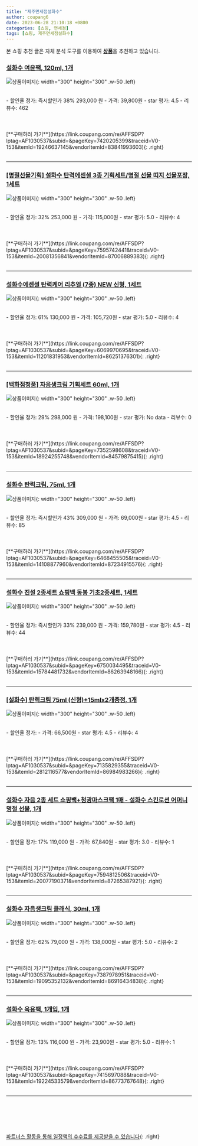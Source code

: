 ```yaml
---
title: "제주면세점설화수"
author: coupang6
date: 2023-06-28 21:10:18 +0800
categories: [쇼핑, 면세점]
tags: [쇼핑, 제주면세점설화수]
---
```


본 쇼핑 추천 글은 자체 분석 도구를 이용하여 [**상품**](https://link.coupang.com/a/bao1ui)을 추천하고 있습니다.

### [설화수 여윤팩, 120ml, 1개](https://link.coupang.com/re/AFFSDP?lptag=AF1030537&subid=&pageKey=7420205399&traceid=V0-153&itemId=19246637145&vendorItemId=83841993603)

![상품이미지](https://thumbnail9.coupangcdn.com/thumbnails/remote/230x230ex/image/vendor_inventory/6dd2/f2d3b5aeca76aadc9b5e6eb471b7835c9a91baf4f2c26840cde0ded84b00.jpeg){: width="300" height="300" .w-50 .left}


<br>
- 할인율 정가: 즉시할인가 38%  293,000   원
- 가격: 39,800원
- star 평가: 4.5
- 리뷰수: 462
<br>
<br>
<br>
<br>
[**구매하러 가기**](https://link.coupang.com/re/AFFSDP?lptag=AF1030537&subid=&pageKey=7420205399&traceid=V0-153&itemId=19246637145&vendorItemId=83841993603){: .right}
<br>
<br>

---

### [[명절선물기획] 설화수 탄력에센셜 3종 기획세트/명절 선물 띠지 선물포장, 1세트](https://link.coupang.com/re/AFFSDP?lptag=AF1030537&subid=&pageKey=7595742441&traceid=V0-153&itemId=20081356841&vendorItemId=87006889383)

![상품이미지](https://thumbnail6.coupangcdn.com/thumbnails/remote/230x230ex/image/vendor_inventory/7377/217c58b896112c68aa39db10cab49a2d4536d8e7bc72881d74c8dc1820e8.jpg){: width="300" height="300" .w-50 .left}


<br>
- 할인율 정가: 32%  253,000   원
- 가격: 115,000원
- star 평가: 5.0
- 리뷰수: 4
<br>
<br>
<br>
<br>
[**구매하러 가기**](https://link.coupang.com/re/AFFSDP?lptag=AF1030537&subid=&pageKey=7595742441&traceid=V0-153&itemId=20081356841&vendorItemId=87006889383){: .right}
<br>
<br>

---

### [설화수에센셜 탄력케어 리추얼 (7종) NEW 신형, 1세트](https://link.coupang.com/re/AFFSDP?lptag=AF1030537&subid=&pageKey=6069970695&traceid=V0-153&itemId=11201831953&vendorItemId=86251376301)

![상품이미지](https://thumbnail6.coupangcdn.com/thumbnails/remote/230x230ex/image/vendor_inventory/a531/58432a44cf6924c9b2ae92396427eb459d406fc1fd00a9518aec20931409.jpg){: width="300" height="300" .w-50 .left}


<br>
- 할인율 정가: 61%  130,000   원
- 가격: 105,720원
- star 평가: 5.0
- 리뷰수: 4
<br>
<br>
<br>
<br>
[**구매하러 가기**](https://link.coupang.com/re/AFFSDP?lptag=AF1030537&subid=&pageKey=6069970695&traceid=V0-153&itemId=11201831953&vendorItemId=86251376301){: .right}
<br>
<br>

---

### [[백화점정품] 자음생크림 기획세트 60ml, 1개](https://link.coupang.com/re/AFFSDP?lptag=AF1030537&subid=&pageKey=7352598608&traceid=V0-153&itemId=18924255748&vendorItemId=84579875415)

![상품이미지](https://thumbnail9.coupangcdn.com/thumbnails/remote/230x230ex/image/vendor_inventory/a2f7/572419aaf0d0c45f6fb9a45950eb6d8b765dbf5457d0935ca9773ae298cb.png){: width="300" height="300" .w-50 .left}


<br>
- 할인율 정가: 29%  298,000   원
- 가격: 198,100원
- star 평가: No data
- 리뷰수: 0
<br>
<br>
<br>
<br>
[**구매하러 가기**](https://link.coupang.com/re/AFFSDP?lptag=AF1030537&subid=&pageKey=7352598608&traceid=V0-153&itemId=18924255748&vendorItemId=84579875415){: .right}
<br>
<br>

---

### [설화수 탄력크림, 75ml, 1개](https://link.coupang.com/re/AFFSDP?lptag=AF1030537&subid=&pageKey=6468455505&traceid=V0-153&itemId=14108877960&vendorItemId=87234915576)

![상품이미지](https://thumbnail7.coupangcdn.com/thumbnails/remote/230x230ex/image/vendor_inventory/f3fa/99aa55235b6df653cef96d4e5bc3cbc333c86741deb7b2281df6ea4f6352.png){: width="300" height="300" .w-50 .left}


<br>
- 할인율 정가: 즉시할인가 43%  309,000   원
- 가격: 69,000원
- star 평가: 4.5
- 리뷰수: 85
<br>
<br>
<br>
<br>
[**구매하러 가기**](https://link.coupang.com/re/AFFSDP?lptag=AF1030537&subid=&pageKey=6468455505&traceid=V0-153&itemId=14108877960&vendorItemId=87234915576){: .right}
<br>
<br>

---

### [설화수 진설 2종세트 쇼핑백 동봉 기초2종세트, 1세트](https://link.coupang.com/re/AFFSDP?lptag=AF1030537&subid=&pageKey=6750034495&traceid=V0-153&itemId=15784481732&vendorItemId=86263948166)

![상품이미지](https://thumbnail8.coupangcdn.com/thumbnails/remote/230x230ex/image/vendor_inventory/5131/d61feffcab0cc43efcfcc2b2321659a8c4db845c3c5aca396cd05d1e8cae.jpg){: width="300" height="300" .w-50 .left}


<br>
- 할인율 정가: 즉시할인가 33%  239,000   원
- 가격: 159,780원
- star 평가: 4.5
- 리뷰수: 44
<br>
<br>
<br>
<br>
[**구매하러 가기**](https://link.coupang.com/re/AFFSDP?lptag=AF1030537&subid=&pageKey=6750034495&traceid=V0-153&itemId=15784481732&vendorItemId=86263948166){: .right}
<br>
<br>

---

### [[설화수] 탄력크림 75ml (신형)+15mlx2개증정, 1개](https://link.coupang.com/re/AFFSDP?lptag=AF1030537&subid=&pageKey=7135829355&traceid=V0-153&itemId=2812116577&vendorItemId=86984983266)

![상품이미지](https://thumbnail10.coupangcdn.com/thumbnails/remote/230x230ex/image/vendor_inventory/0837/8a11ae324dea3e2ee3dfdd75686d0ce1cf5e839b77f102cb3265c85a0e47.jpg){: width="300" height="300" .w-50 .left}


<br>
- 할인율 정가: 
- 가격: 66,500원
- star 평가: 4.5
- 리뷰수: 4
<br>
<br>
<br>
<br>
[**구매하러 가기**](https://link.coupang.com/re/AFFSDP?lptag=AF1030537&subid=&pageKey=7135829355&traceid=V0-153&itemId=2812116577&vendorItemId=86984983266){: .right}
<br>
<br>

---

### [설화수 자음 2종 세트 쇼핑백+청광마스크팩 1매 - 설화수 스킨로션 어머니 명절 선물, 1개](https://link.coupang.com/re/AFFSDP?lptag=AF1030537&subid=&pageKey=7594812506&traceid=V0-153&itemId=20077190371&vendorItemId=87265387921)

![상품이미지](https://thumbnail7.coupangcdn.com/thumbnails/remote/230x230ex/image/vendor_inventory/fd7b/389b2f9a8d90736b216df9a6ae4dc01c00cf3e0b49624edb9ad50551bbd2.jpg){: width="300" height="300" .w-50 .left}


<br>
- 할인율 정가: 17%  119,000   원
- 가격: 67,840원
- star 평가: 3.0
- 리뷰수: 1
<br>
<br>
<br>
<br>
[**구매하러 가기**](https://link.coupang.com/re/AFFSDP?lptag=AF1030537&subid=&pageKey=7594812506&traceid=V0-153&itemId=20077190371&vendorItemId=87265387921){: .right}
<br>
<br>

---

### [설화수 자음생크림 클래식, 30ml, 1개](https://link.coupang.com/re/AFFSDP?lptag=AF1030537&subid=&pageKey=7387978951&traceid=V0-153&itemId=19095352132&vendorItemId=86916434838)

![상품이미지](https://thumbnail6.coupangcdn.com/thumbnails/remote/230x230ex/image/vendor_inventory/d04c/58f8c6702deb045bc341ac4acc556c7c0094aaf928b18368ebac9b9c542a.jpg){: width="300" height="300" .w-50 .left}


<br>
- 할인율 정가: 62%  79,000   원
- 가격: 138,000원
- star 평가: 5.0
- 리뷰수: 2
<br>
<br>
<br>
<br>
[**구매하러 가기**](https://link.coupang.com/re/AFFSDP?lptag=AF1030537&subid=&pageKey=7387978951&traceid=V0-153&itemId=19095352132&vendorItemId=86916434838){: .right}
<br>
<br>

---

### [설화수 옥용팩, 1개입, 1개](https://link.coupang.com/re/AFFSDP?lptag=AF1030537&subid=&pageKey=7415697088&traceid=V0-153&itemId=19224533579&vendorItemId=86773767648)

![상품이미지](https://thumbnail10.coupangcdn.com/thumbnails/remote/230x230ex/image/vendor_inventory/03c4/970b67c82d3b04c84a889828b390ab89d3b9972dc39d4974b81e4e312001.jpg){: width="300" height="300" .w-50 .left}


<br>
- 할인율 정가: 13%  116,000   원
- 가격: 23,900원
- star 평가: 5.0
- 리뷰수: 1
<br>
<br>
<br>
<br>
[**구매하러 가기**](https://link.coupang.com/re/AFFSDP?lptag=AF1030537&subid=&pageKey=7415697088&traceid=V0-153&itemId=19224533579&vendorItemId=86773767648){: .right}
<br>
<br>

---
<br><br><br><br><br> [파트너스 활동을 통해 일정액의 수수료를 제공받을 수 있습니다](https://link.coupang.com/a/bao1ui){: .right}